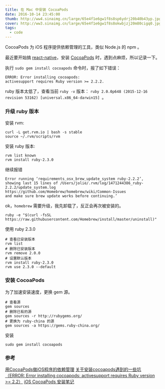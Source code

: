 ```yaml
---
title: 在 Mac 中安装 CocoaPods
date: 2016-10-14 23:45:00
thumb: http://ww4.sinaimg.cn/large/65e4f1e6gw1f8s8sp6ydrj20b40b43yp.jpg
cover: http://ww3.sinaimg.cn/large/65e4f1e6gw1f8s8okwbjzj20m80cigq0.jpg
tags:
  - code
---
```


CocoaPods 为 iOS 程序提供依赖管理的工具，类似 Node.js 的 npm 。

<!-- more -->

最近要开始搞 [react-native](https://github.com/facebook/react-native)，安装 [CocoaPods](https://github.com/CocoaPods/CocoaPods) 时，遇到点麻烦，所以记录一下。

执行 `sudo gem install cocoapods` 命令时，报了如下错误：

```
ERROR: Error installing cocoapods: 
activesupport requires Ruby version >= 2.2.2.
```

ruby 版本太低了，查看当前 `ruby -v` 版本： `ruby 2.0.0p648 (2015-12-16 revision 53162) [universal.x86_64-darwin15] `。

### 升级 ruby 版本

安装 rvm:

```
curl -L get.rvm.io | bash -s stable
source ~/.rvm/scripts/rvm
```

安装 ruby 版本:

```
rvm list known
rvm install ruby-2.3.0
```

继续报错

```
Error running ‘requirements_osx_brew_update_system ruby-2.2.2’, 
showing last 15 lines of /Users/jolie/.rvm/log/1471244386_ruby-2.2.2/update_system.log 
https://github.com/Homebrew/homebrew/wiki/Common-Issues 
and make sure brew update works before continuing.’
```

ok，`homebrew` 需要升级，我先卸载了，反正会再次被安装的。

```
ruby -e "$(curl -fsSL https://raw.githubusercontent.com/Homebrew/install/master/uninstall)"
```

使用 ruby 2.3.0

```
# 查看已安装版本
rvm list
# 删除已安装版本
rvm remove 2.0.0
# 设置默认版本
rvm install ruby-2.3.0
rvm use 2.3.0 --default
```

### 安装 CocoaPods

为了加速安装速度，更换 gem 源。

```
# 查看源
gem sources
# 删除已有的源
gem sources -r http://rubygems.org/
# 更换为 ruby-china 的源
gem sources -a https://gems.ruby-china.org/
```

安装 

```
sudo gem install cocoapods
```

### 参考

[用CocoaPods做iOS程序的依赖管理](http://blog.devtang.com/2014/05/25/use-cocoapod-to-manage-ios-lib-dependency/)
[关于安装cocoapods遇到的一些坑（ERROR: Error installing cocoapods: activesupport requires Ruby version >= 2.2）](http://blog.csdn.net/fairytale_1/article/details/51850734)
[iOS CocoaPods 安装笔记](http://www.jianshu.com/p/32d9cfb91471)
